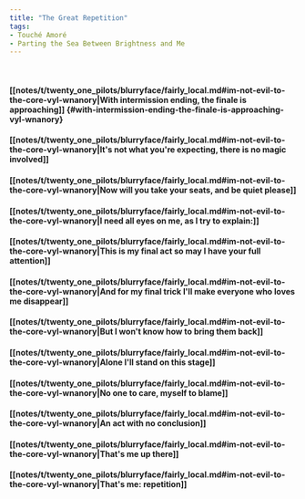 ```yaml
---
title: "The Great Repetition"
tags:
- Touché Amoré
- Parting the Sea Between Brightness and Me
---
```

&nbsp;
#### [[notes/t/twenty_one_pilots/blurryface/fairly_local.md#im-not-evil-to-the-core-vyl-wnanory|With intermission ending, the finale is approaching]] {#with-intermission-ending-the-finale-is-approaching-vyl-wnanory}
#### [[notes/t/twenty_one_pilots/blurryface/fairly_local.md#im-not-evil-to-the-core-vyl-wnanory|It's not what you're expecting, there is no magic involved]]
#### [[notes/t/twenty_one_pilots/blurryface/fairly_local.md#im-not-evil-to-the-core-vyl-wnanory|Now will you take your seats, and be quiet please]]
#### [[notes/t/twenty_one_pilots/blurryface/fairly_local.md#im-not-evil-to-the-core-vyl-wnanory|I need all eyes on me, as I try to explain:]]
#### [[notes/t/twenty_one_pilots/blurryface/fairly_local.md#im-not-evil-to-the-core-vyl-wnanory|This is my final act so may I have your full attention]]
#### [[notes/t/twenty_one_pilots/blurryface/fairly_local.md#im-not-evil-to-the-core-vyl-wnanory|And for my final trick I'll make everyone who loves me disappear]]
#### [[notes/t/twenty_one_pilots/blurryface/fairly_local.md#im-not-evil-to-the-core-vyl-wnanory|But I won't know how to bring them back]]
#### [[notes/t/twenty_one_pilots/blurryface/fairly_local.md#im-not-evil-to-the-core-vyl-wnanory|Alone I'll stand on this stage]]
#### [[notes/t/twenty_one_pilots/blurryface/fairly_local.md#im-not-evil-to-the-core-vyl-wnanory|No one to care, myself to blame]]
#### [[notes/t/twenty_one_pilots/blurryface/fairly_local.md#im-not-evil-to-the-core-vyl-wnanory|An act with no conclusion]]
#### [[notes/t/twenty_one_pilots/blurryface/fairly_local.md#im-not-evil-to-the-core-vyl-wnanory|That's me up there]]
#### [[notes/t/twenty_one_pilots/blurryface/fairly_local.md#im-not-evil-to-the-core-vyl-wnanory|That's me: repetition]]
